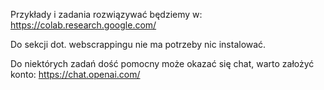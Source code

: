 Przykłady i zadania rozwiązywać będziemy w: 
https://colab.research.google.com/

Do sekcji dot. webscrappingu nie ma potrzeby nic instalować. 

Do niektórych zadań dość pomocny może okazać się chat, warto założyć konto:
https://chat.openai.com/
